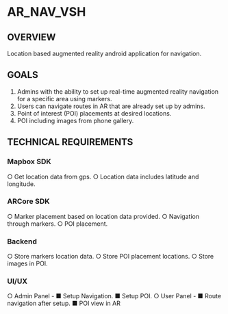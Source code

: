 # AR_NAV_VSH

## OVERVIEW
Location based augmented reality android application for navigation.

## GOALS

1. Admins with the ability to set up real-time augmented reality navigation for a specific area
using markers.
2. Users can navigate routes in AR that are already set up by admins.
3. Point of interest (POI) placements at desired locations.
4. POI including images from phone gallery.

## TECHNICAL REQUIREMENTS

### Mapbox SDK

○ Get location data from gps.
○ Location data includes latitude and longitude.

### ARCore SDK

○ Marker placement based on location data provided.
○ Navigation through markers.
○ POI placement.

### Backend

○ Store markers location data.
○ Store POI placement locations.
○ Store images in POI.

### UI/UX

○ Admin Panel -
■ Setup Navigation.
■ Setup POI.
○ User Panel -
■ Route navigation after setup.
■ POI view in AR
